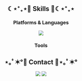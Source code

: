 <h2 align="center"> ☾⋆⁺₊⋆💜 Skills 💜☾⋆⁺₊⋆ </h2>

<h3 align="center"> Platforms & Languages </h3>
<p align="center"><img src="https://img.shields.io/badge/Python-3776AB?style=flat-square&logo=Python&logoColor=white"/></p>

<h3 align="center"> Tools </h3>




<h2 align="center"> ⋆｡ﾟ✶°🤍 Contact 🤍⋆｡ﾟ✶° </h2>

<p align="center"><a href="https://Jinimo.github.io."><img src="https://img.shields.io/badge/Blog-FCE9EF?style=flat-square&logo=GitHub Sponsors&logoColor=white&link=https://Jinimo.github.io."/></a>  
  <a href="sdc36625110@gmail.com"><img src="https://img.shields.io/badge/sdc36625110@gmail.com-E1E0F8?style=flat-square&logo=Gmail&logoColor=white&link=mailto:sdc36625110@gmail.com"/></a></p>
